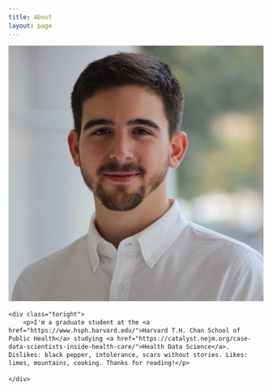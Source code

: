 ```yaml
---
title: About
layout: page
---
```

<div class="side-by-side">
    <div class="toleft">
        <img class="image" src="/assets/images/2profile.jpg" alt="Alt Text">
    </div>

    <div class="toright">
        <p>I'm a graduate student at the <a href="https://www.hsph.harvard.edu/">Harvard T.H. Chan School of Public Health</a> studying <a href="https://catalyst.nejm.org/case-data-scientists-inside-health-care/">Health Data Science</a>. Dislikes: black pepper, intolerance, scars without stories. Likes: limes, mountains, cooking. Thanks for reading!</p>

    </div>
</div>
